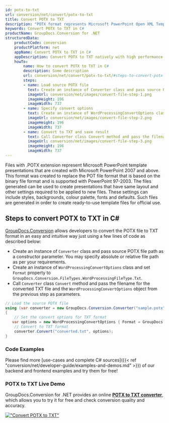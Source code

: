 ```yaml
---
id: potx-to-txt
url: conversion/net/convert/potx-to-txt
title: Convert POTX to TXT
description: "POTX format represents Microsoft PowerPoint Open XML Template with .potx extension. Learn how to convert POTX to TXT file programmatically in C# language using GroupDocs.Conversion for .NET library."
keywords: Convert POTX to TXT in C#
productName: GroupDocs.Conversion for .NET
structuredData:
    productCode: conversion
    productPlatform: net
    appName: Convert POTX to TXT in C#
    appDescription: Convert POTX to TXT natively with high performance using C# language and server side GroupDocs.Conversion for .NET APIs, without the use of any software like Microsoft or Open Office.
    howTo:
        name: How to convert POTX to TXT in C# 
        description: Some description
        url: conversion/net/convert/potx-to-txt/#steps-to-convert-potx-to-txt-in-c
        steps:
        - name: Load source POTX file 
          text: Create an instance of Converter class and pass source POTX file path as a constructor parameter. You may specify absolute or relative file path as per your requirements. 
          imageUrl: conversion/net/images/convert-file-step-1.png
          imageHeight: 196
          imageWidth: 737
        - name: Specify convert options 
          text: Create an instance of WordProcessingConvertOptions class.
          imageUrl: conversion/net/images/convert-file-step-2.png
          imageHeight: 196
          imageWidth: 737
        - name: Convert to TXT and save result 
          text: Call Converter class Convert method and pass the filename for the converted HTML file and the WordProcessingConvertOptions object from the previous step as parameters.
          imageUrl: conversion/net/images/convert-file-step-3.png
          imageHeight: 196
          imageWidth: 737
---
```


Files with .POTX extension represent Microsoft PowerPoint template presentations that are created with Microsoft PowerPoint 2007 and above. This format was created to replace the POT file format that is based on the binary file format and is supported with PowerPoint 97-2003. The files generated can be used to create presentations that have same layout and other settings required to be applied to new files. These settings can include styles, backgrounds, colour palette, fonts and defaults. Such files are generated in order to create ready-to-use template files for official use.

## Steps to convert POTX to TXT in C#

[GroupDocs.Conversion](https://products.groupdocs.com/conversion/net) allows developers to convert the POTX file to TXT format in an easy and intuitive way just using a few lines of code as described below:

* Create an instance of `Converter` class and pass source POTX file path as a constructor parameter. You may specify absolute or relative file path as per your requirements. 
* Create an instance of `WordProcessingConvertOptions` class and set `Format` property to `GroupDocs.Conversion.FileTypes.WordProcessingFileType.Txt`.
* Call `Converter` class `Convert` method and pass the filename for the converted TXT file and the `WordProcessingConvertOptions` object from the previous step as parameters.

```csharp
// Load the source POTX file
using (var converter = new GroupDocs.Conversion.Converter("sample.potx"))
{
    // Set the convert options for TXT format
   var options = new WordProcessingConvertOptions { Format = GroupDocs.Conversion.FileTypes.WordProcessingFileType.Txt };
    // Convert to TXT format
    converter.Convert("converted.txt", options);
}
```

### Code Examples

Please find more [use-cases and complete C# sources]({{< ref "conversion/net/developer-guide/examples-and-demos.md" >}}) of our backend and frontend examples and try them for free!

### POTX to TXT Live Demo

GroupDocs.Conversion for .NET provides an online [**POTX to TXT converter**](https://products.groupdocs.app/conversion/potx-to-txt), which allows you to try it for free and check conversion quality and accuracy.

[!["Convert POTX to TXT"](conversion/net/images/convert-to-txt/convert-potx-to-txt.png)](https://products.groupdocs.app/conversion/potx-to-txt)